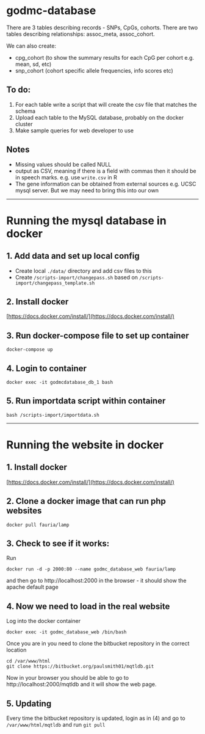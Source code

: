 # godmc-database


There are 3 tables describing records - SNPs, CpGs, cohorts. There are two tables describing relationships: assoc_meta, assoc_cohort.

We can also create:

- cpg_cohort (to show the summary results for each CpG per cohort e.g. mean, sd, etc)
- snp_cohort (cohort specific allele frequencies, info scores etc)

## To do:

1. For each table write a script that will create the csv file that matches the schema
2. Upload each table to the MySQL database, probably on the docker cluster
3. Make sample queries for web developer to use

## Notes

- Missing values should be called NULL
- output as CSV, meaning if there is a field with commas then it should be in speech marks. e.g. use `write.csv` in R
- The gene information can be obtained from external sources e.g. UCSC mysql server. But we may need to bring this into our own

* * *

# Running the mysql database in docker

## 1. Add data and set up local config

- Create local ```./data/``` directory and add csv files to this 
- Create ```/scripts-import/changepass.sh``` based on ```/scripts-import/changepass_template.sh```

## 2. Install docker 

[https://docs.docker.com/install/](https://docs.docker.com/install/)

## 3. Run docker-compose file to set up container

```
docker-compose up
```

## 4. Login to container

```
docker exec -it godmcdatabase_db_1 bash
```

## 5. Run importdata script within container

```
bash /scripts-import/importdata.sh
```


* * *

# Running the website in docker

## 1. Install docker 

[https://docs.docker.com/install/](https://docs.docker.com/install/)

## 2. Clone a docker image that can run php websites

```
docker pull fauria/lamp
```

## 3. Check to see if it works:

Run

```
docker run -d -p 2000:80 --name godmc_database_web fauria/lamp
```

and then go to http://localhost:2000 in the browser - it should show the apache default page

## 4. Now we need to load in the real website

Log into the docker container

```
docker exec -it godmc_database_web /bin/bash
```

Once you are in you need to clone the bitbucket repository in the correct location

```
cd /var/www/html
git clone https://bitbucket.org/paulsmith01/mqtldb.git
```

Now in your browser you should be able to go to http://localhost:2000/mqtldb and it will show the web page.

## 5. Updating

Every time the bitbucket repository is updated, login as in (4) and go to `/var/www/html/mqtldb` and run `git pull`




